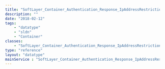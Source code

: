 ```yaml
---
title: "SoftLayer_Container_Authentication_Response_IpAddressRestrictionCheckNeeded"
description: ""
date: "2018-02-12"
tags:
    - "datatype"
    - "sldn"
    - "Container"
classes:
    - "SoftLayer_Container_Authentication_Response_IpAddressRestrictionCheckNeeded"
type: "reference"
layout: "datatype"
mainService : "SoftLayer_Container_Authentication_Response_IpAddressRestrictionCheckNeeded"
---
```

